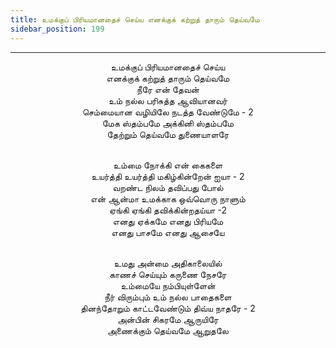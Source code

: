 ```yaml
---
title: உமக்குப் பிரியமானதைச் செய்ய எனக்குக் கற்றுத் தாரும் தெய்வமே
sidebar_position: 199
---
```


---
<center>
உமக்குப் பிரியமானதைச் செய்ய<br/>
எனக்குக் கற்றுத் தாரும் தெய்வமே<br/>
நீரே என் தேவன்<br/>
உம் நல்ல பரிசுத்த ஆவியானவர்<br/>
செம்மையான வழியிலே நடத்த வேண்டுமே - 2<br/>
மேக ஸ்தம்பமே அக்கினி ஸ்தம்பமே<br/>
தேற்றும் தெய்வமே துணையாளரே<br/><br/>

உம்மை நோக்கி என் கைகளை<br/>
உயர்த்தி உயர்த்தி மகிழ்கின்றேன் ஐயா - 2<br/>
வறண்ட நிலம் தவிப்பது போல்<br/>
என் ஆன்மா உமக்காக ஒவ்வொரு நாளும்<br/>
ஏங்கி ஏங்கி தவிக்கின்றதய்யா -2<br/>
எனது ஏக்கமே எனது பிரியமே<br/>
எனது பாசமே எனது ஆசையே<br/><br/>

உமது அன்மை அதிகாலையில்<br/>
காணச் செய்யும் கருணை நேசரே<br/>
உம்மையே நம்பியுள்ளேன்<br/>
நீர் விரும்பும் உம் நல்ல பாதைகளை<br/>
தினந்தோறும் காட்டவேண்டும் திவ்ய நாதரே - 2<br/>
அன்பின் சிகரமே ஆருயிரே<br/>
அணைக்கும் தெய்வமே ஆறுதலே
</center>